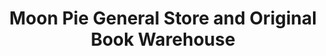 ---
title: "Moon Pie General Store and Original Book Warehouse"
url: /pigeon-forge/moon-pie-general-store-and-original-book-warehouse/
shop: general
---